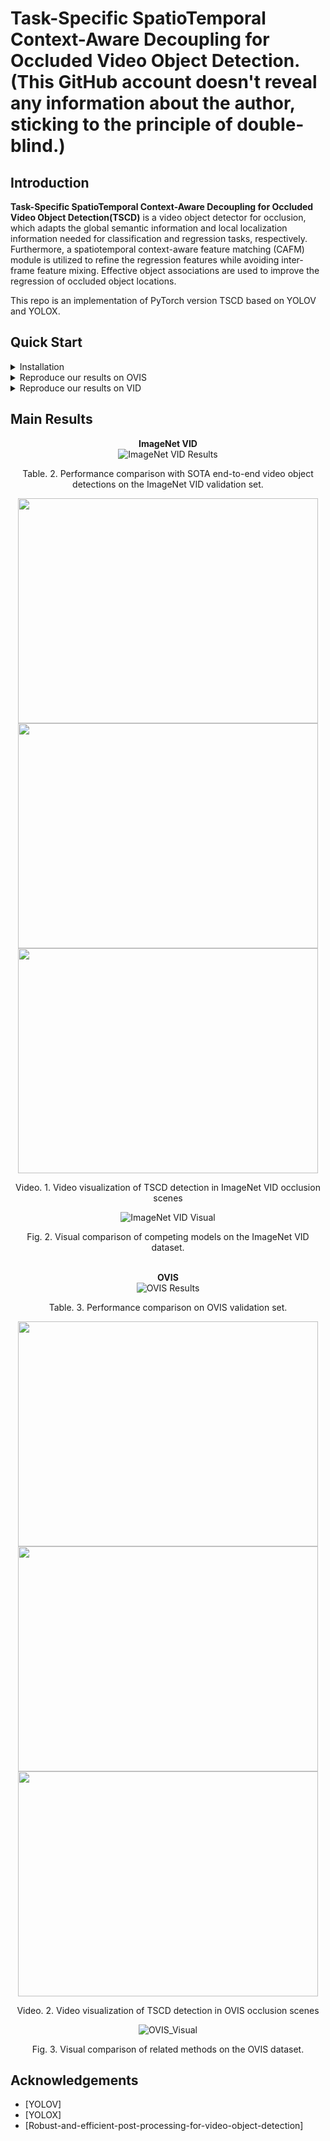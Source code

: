 

# Task-Specific SpatioTemporal Context-Aware Decoupling for Occluded Video Object Detection. (This GitHub account doesn't reveal any information about the author, sticking to the principle of double-blind.)


## Introduction

**Task-Specific SpatioTemporal Context-Aware Decoupling for Occluded Video Object Detection(TSCD)** is a video object detector for occlusion, which adapts the global semantic information and local localization information needed for classification and regression tasks, respectively. Furthermore, a spatiotemporal context-aware feature matching (CAFM) module is utilized to refine the regression features while avoiding inter-frame feature mixing. Effective object associations are used to improve the regression of occluded object locations.

This repo is an implementation of PyTorch version TSCD based on YOLOV and YOLOX.


## Quick Start

<details>
<summary>Installation</summary>

Install TSCD from source.
```shell
git clone git@github.com:Video-Object-Detection/TSCD.git
cd TSCD
```

Create conda env.
```shell
conda create -n tscd python=3.8.19

conda activate tscd

pip install -r requirements.txt

pip3 install -v -e .
```
</details>


<details>
<summary>Reproduce our results on OVIS</summary>

OVIS is used to validate the effect of detecting occluded objects.The training set consists of 607 videos. Because only the annotation of the training set is publicly available, the original OVIS training set was partitioned into training and validation sets with an approximate ratio of 7:3 for each category.


| The Number of Training Labels                                                                   | The Number of Validation Labels                                                            |
|-------------------------------------------------------------------------------------------------|--------------------------------------------------------------------------------------------|
| ![The Number of Training Labels](OVIS_Preprocess/division/datasets_visual/Training_Labels.png) | ![The Number of Validation Labels](OVIS_Preprocess/division/datasets_visual/Validation_Labels.png) |
<p align="center">Table 1. Number of labels for each category in the training and validation sets.</p>

[//]: # (![The Number of Training Labels]&#40;ovis_pre-process/division/datasets_visual/Training_Labels.png&#41;)

[//]: # (<div style="text-align: center;">Fig 1. Number of labels for each category in the training set.</div>)

[//]: # ()
[//]: # (![The Number of Validation Labels]&#40;ovis_pre-process/division/datasets_visual/Validation_Labels.png&#41;)

[//]: # (<div style="text-align: center;">Fig 2. Number of labels for each category in the validation set.</div>)

![Label Ratios by Category in Dataset](OVIS_Preprocess/division/datasets_ratio/Label_Ratios.png)
<p align="center">Fig 1. Ratio of labels for each category in the training and validation sets</p>

Step 1. Download the OVIS dataset from [OVIS official website] and organize it as follows:
```shell
path to your datasets/ovis
```

Step 2. Divide the training and validation sets yourself and convert the OVIS COCO format annotations for video object detection. (Download the [annotations] of the divided training and validation sets for video object detection directly. Then, put them in datasets/ovis/annotations.)
```shell
python OVIS_Preprocess/division/ovis_train_valid_data_division.py
-o path to your datasets/ovis/annotaions/annotations_train.json
-t path to your datasets/ovis/annotaions/annotations_train_new.json
-v path to your datasets/ovis/annotaions/annotations_valid_new.json
-ratio 0.7

python yolox/data/datasets/ovis.py
--ovis_train path to your datasets/ovis/annotaions/annotations_train_new.json 
--ovis_valid path to your datasets/ovis/annotaions/annotations_valid_new.json
--vid_train path to your datasets/ovis/annotaions/ovis_train_vid.json
--vid_valid path to your datasets/ovis/annotaions/ovis_valid_vid.json
```

Step 3. Change the "data_dir" field in [exp files](exps/TSCD_OVIS) to [path to your datasets] and download our [weights].

**Training:**
1. The baseline YOLOX detector was initialized with COCO-pretrained weights from the [YOLOX official repository] and fine-tuned on the OVIS dataset.
```shell
python tools/train.py -f exps/ovis_default/ovis_yolox_l.py -c [yolox_l pretrained weights on COCO] -b [batch size] -d [your devices] --fp16
```

2. Initialize the TSCD with finetuned weights obtained by the up step.

```shell
python tools/tscd_train.py -f exps/TSCD_OVIS/ovis_tscd_large.py -c [path to your weights] --fp16
```

**Evaluation:**
```shell
python tools/tscd_eval.py -f exps/TSCD_OVIS/ovis_tscd_large.py -c path to your weights/ovis_tscd_large.pth --dataset ovis --fp16
```

**Visualization:**
```shell
python tools/tscd_demo.py -f exps/TSCD_OVIS/ovis_tscd_large.py -c [path to your weights]/ovis_tscd_large.pth --dataset ovis --path [path to your video] --conf 0.25 --nms 0.5 --tsize 576 --save_result True
```
(For yolox models, please use python tools/demo.py for inference.)
</details>


<details>
<summary>Reproduce our results on VID</summary>

Step 1. Download datasets and weights:

Download ILSVRC2015 DET and ILSVRC2015 VID dataset from [IMAGENET offical website] and organise them as follows:

```shell
path to your datasets/ILSVRC2015/
path to your datasets/ILSVRC/
```

Download COCO-style [annotations] for training, FGFA version training [annotation] and [training/validation video sequences]. Then, put them in these two directories:
```shell
./annotations/vid_train_coco.json
./annotations/ILSVRC_FGFA_COCO.json
./yolox/data/dataset/train_seq.npy
./yolox/data/dataset/val_seq.npy
```

Change the data_dir in exp files to [path to your datasets] and Download our weights.

Step 2. Generate predictions and convert them to IMDB style for evaluation.

```shell
python tools/val_to_imdb.py -f exps/TSCD_VID/vid_tscd_large.py -c path to your weights/vid_tscd_large.pth --fp16 --output_dir ./vid_tscd_large.pkl
```
**Evaluation:**
```shell
python tools/REPPM.py --repp_cfg ./tools/yolo_repp_cfg.json --predictions_file ./vid_tscd_large.pkl --evaluate --annotations_filename ./annotations/annotations_val_ILSVRC.txt --path_dataset [path to your dataset] --store_imdb --store_coco  (--post)
```
(--post) indicates involving post-processing method. Then you will get:
```shell
{'mAP_total': 0.8321641538770728, 'mAP_slow': 0.8739477281753849, 'mAP_medium': 0.8211214638886932, 'mAP_fast': 0.67491957769612891}
```

**Training:**
```shell
python tools/tscd_train.py -f exps/TSCD_VID/vid_tscd_large.py -c weights/yoloxl_vid.pth --fp16
```

**Roughly Evaluation:**
```shell
python tools/tscd_eval.py -f exps/TSCD_VID/vid_tscd_large.py -c weights/tscd_large.pth --tnum 500 --dataset vid --fp16
```
tnum indicates testing sequence number.

**Visualization:**
```shell
python tools/tscd_demo.py -f exps/TSCD_VID/VID_tscd_large.py -c [path to your weights]/vid_tscd_large.pth --path [path to your video] --dataset vid --conf 0.25 --nms 0.5 --tsize 576 --save_result True
```
(For yolox models, please use python tools/demo.py for inference.）
</details>


## Main Results


<div style="text-align: center; "><strong>ImageNet VID</strong></div>



<div align="center">
  <img src="assets/ImageNet_VID_Results.png" alt="ImageNet VID Results" />
  <p align="center">Table. 2. Performance comparison with SOTA end-to-end video object detections on the ImageNet VID validation set.</p>
</div>

<div align="center">

  <img src="./visual/imagenet_vid/fox.gif" width="480" height="360"/>
  <img src="./visual/imagenet_vid/horse.gif" width="480" height="360"/>
  <img src="./visual/imagenet_vid/bear.gif" width="480" height="360"/>

</div>
<p align="center">Video. 1. Video visualization of TSCD detection in ImageNet VID occlusion scenes</p>

<div align="center">

  ![ImageNet VID Visual](assets/ImageNet.png)

  <p align="center">Fig. 2. Visual comparison of competing models on the ImageNet VID dataset.</p>

</div>

<br/>

<div style="text-align: center; "><strong>OVIS</strong></div>


<div align="center">
  <img src="assets/OVIS_Results.png" alt="OVIS Results" />
  <p align="center">Table. 3. Performance comparison on OVIS validation set.</p>
</div>

<div align="center">

  <img src="./visual/ovis/elephant.gif" width="480" height="360"/>
  <img src="./visual/ovis/giant_panda.gif" width="480" height="360"/>
  <img src="./visual/ovis/zebra.gif" width="480" height="360"/>

</div>
<p align="center">Video. 2. Video visualization of TSCD detection in OVIS occlusion scenes</p>

<div align="center">

  ![OVIS_Visual](assets/OVIS.png)

  <p align="center">Fig. 3. Visual comparison of related methods on the OVIS dataset.</p>

</div>



## Acknowledgements

* [YOLOV]
* [YOLOX]
* [Robust-and-efficient-post-processing-for-video-object-detection]



